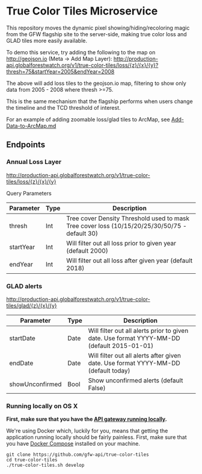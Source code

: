 # True Color Tiles Microservice

This repository moves the dynamic pixel showing/hiding/recoloring magic from the GFW flagship site to the server-side, making true color loss and GLAD tiles more easily available.

To demo this service, try adding the following to the map on http://geojson.io (Meta -> Add Map Layer):
http://production-api.globalforestwatch.org/v1/true-color-tiles/loss/{z}/{x}/{y}?thresh=75&startYear=2005&endYear=2008

The above will add loss tiles to the geojson.io map, filtering to show only data from 2005 - 2008 where thresh >=75.

This is the same mechanism that the flagship performs when users change the timeline and the TCD threshold of interest.

For an example of adding zoomable loss/glad tiles to ArcMap, see [Add-Data-to-ArcMap.md](Add-Data-to-ArcMap.md)

## Endpoints

### Annual Loss Layer
http://production-api.globalforestwatch.org/v1/true-color-tiles/loss/{z}/{x}/{y}

Query Parameters

| Parameter | Type | Description | 
|-----------|------|-------------|
|thresh| Int | Tree cover Density Threshold used to mask Tree cover loss (10/15/20/25/30/50/75 - default 30) |
|startYear | Int | Will filter out all loss prior to given year (default 2000) |
|endYear | Int | Will filter out all loss after given year (default 2018) |


### GLAD alerts
http://production-api.globalforestwatch.org/v1/true-color-tiles/glad/{z}/{x}/{y}

| Parameter | Type | Description | 
|-----------|------|-------------|
|startDate | Date | Will filter out all alerts prior to given date. Use format YYYY-MM-DD (default 2015-01-01) |
|endDate | Date | Will filter out all alerts after given date. Use format YYYY-MM-DD (default today) |
|showUnconfirmed | Bool | Show unconfirmed alerts (default False) |

### Running locally on OS X

**First, make sure that you have the [API gateway running
locally](https://github.com/control-tower/control-tower).**

We're using Docker which, luckily for you, means that getting the
application running locally should be fairly painless. First, make sure
that you have [Docker Compose](https://docs.docker.com/compose/install/)
installed on your machine.

```
git clone https://github.com/gfw-api/true-color-tiles
cd true-color-tiles
./true-color-tiles.sh develop
```
